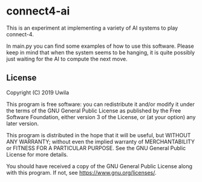 # connect4-ai

This is an experiment at implementing a variety of AI systems to play connect-4.

In main.py you can find some examples of how to use this software. Please keep in mind that when the system seems to be hanging, it is quite possibly just waiting for the AI to compute the next move.

## License

Copyright (C) 2019 Uwila

This program is free software: you can redistribute it and/or modify it under the terms of the GNU General Public License as published by the Free Software Foundation, either version 3 of the License, or (at your option) any later version.

This program is distributed in the hope that it will be useful, but WITHOUT ANY WARRANTY; without even the implied warranty of MERCHANTABILITY or FITNESS FOR A PARTICULAR PURPOSE.  See the GNU General Public License for more details.

You should have received a copy of the GNU General Public License along with this program.  If not, see <https://www.gnu.org/licenses/>.
